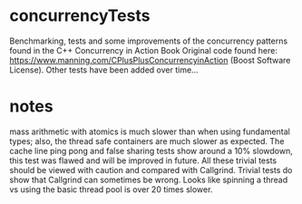 # concurrencyTests
Benchmarking, tests and some improvements of the concurrency patterns found in the C++ Concurrency in Action Book Original code found here: https://www.manning.com/CPlusPlusConcurrencyinAction (Boost Software License).
Other tests have been added over time...

# notes
mass arithmetic with atomics is much slower than when using fundamental types; also, the thread safe containers are much slower as expected. The cache line ping pong and false sharing tests show around a 10% slowdown, this test was flawed and will be improved in future. All these trivial tests should be viewed with caution and compared with Callgrind. Trivial tests do show that Callgrind can sometimes be wrong. Looks like spinning a thread vs using the basic thread pool is over 20 times slower.
